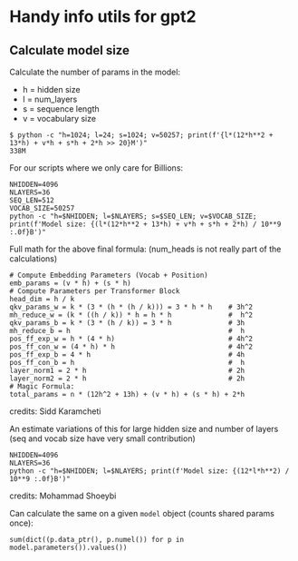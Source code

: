 # Handy info utils for gpt2


## Calculate model size

Calculate the number of params in the model:

- h = hidden size
- l = num_layers
- s = sequence length
- v = vocabulary size

```
$ python -c "h=1024; l=24; s=1024; v=50257; print(f'{l*(12*h**2 + 13*h) + v*h + s*h + 2*h >> 20}M')"
338M
```

For our scripts where we only care for Billions:
```
NHIDDEN=4096
NLAYERS=36
SEQ_LEN=512
VOCAB_SIZE=50257
python -c "h=$NHIDDEN; l=$NLAYERS; s=$SEQ_LEN; v=$VOCAB_SIZE; print(f'Model size: {(l*(12*h**2 + 13*h) + v*h + s*h + 2*h) / 10**9 :.0f}B')"
```

Full math for the above final formula: (num_heads is not really part of the calculations)

```# Let h = hidden size, n = num_layers, k = num_heads, s = sequence length, v = vocabulary size
# Compute Embedding Parameters (Vocab + Position)
emb_params = (v * h) + (s * h)
# Compute Parameters per Transformer Block
head_dim = h / k
qkv_params_w = k * (3 * (h * (h / k))) = 3 * h * h    # 3h^2
mh_reduce_w = (k * ((h / k)) * h = h * h              #  h^2
qkv_params_b = k * (3 * (h / k)) = 3 * h              # 3h
mh_reduce_b = h                                       #  h
pos_ff_exp_w = h * (4 * h)                            # 4h^2
pos_ff_con_w = (4 * h) * h                            # 4h^2
pos_ff_exp_b = 4 * h                                  # 4h
pos_ff_con_b = h                                      #  h
layer_norm1 = 2 * h                                   # 2h
layer_norm2 = 2 * h                                   # 2h
# Magic Formula:
total_params = n * (12h^2 + 13h) + (v * h) + (s * h) + 2*h
```
credits: Sidd Karamcheti

An estimate variations of this for large hidden size and number of layers (seq and vocab size have very small contribution)

```
NHIDDEN=4096
NLAYERS=36
python -c "h=$NHIDDEN; l=$NLAYERS; print(f'Model size: {(12*l*h**2) / 10**9 :.0f}B')"
```
credits: Mohammad Shoeybi

Can calculate the same on a given `model` object (counts shared params once):
```
sum(dict((p.data_ptr(), p.numel()) for p in model.parameters()).values())
```
